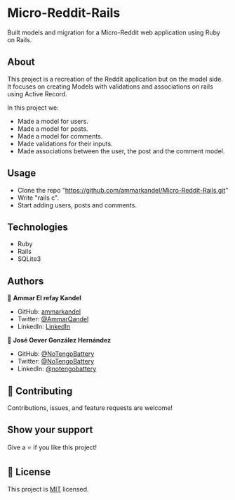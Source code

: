 # Micro-Reddit-Rails

Built models and migration for a Micro-Reddit web application using Ruby on Rails.

## About

This project is a recreation of the Reddit application but on the model side.
It focuses on creating Models with validations and associations on rails using Active Record.

In this project we:

- Made a model for users.
- Made a model for posts.
- Made a model for comments.
- Made validations for their inputs.
- Made associations between the user, the post and the comment model.

## Usage

- Clone the repo "https://github.com/ammarkandel/Micro-Reddit-Rails.git"
- Write "rails c".
- Start adding users, posts and comments.

## Technologies

- Ruby
- Rails
- SQLite3

## Authors

👤 **Ammar El refay Kandel**

- GitHub: [ammarkandel](https://github.com/ammarkandel)
- Twitter: [@AmmarQandel](https://twitter.com/AmmarQandel)
- LinkedIn: [LinkedIn](https://www.linkedin.com/in/ammar-kandel-7b4100193/)

👤 **José Oever González Hernández**

- GitHub: [@NoTengoBattery](https://github.com/NoTengoBattery/)
- Twitter: [@NoTengoBattery](https://twitter.com/NoTengoBattery)
- LinkedIn: [@notengobattery](https://www.linkedin.com/in/notengobattery/)

## 🤝 Contributing

Contributions, issues, and feature requests are welcome!

## Show your support

Give a ⭐️ if you like this project!

## 📝 License

This project is [MIT](LICENSE) licensed.
